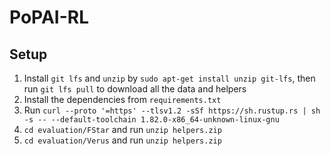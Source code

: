 # PoPAI-RL

## Setup
1. Install `git lfs` and `unzip` by `sudo apt-get install unzip git-lfs`, then run `git lfs pull` to download all the data and helpers
2. Install the dependencies from `requirements.txt`
3. Run `curl --proto '=https' --tlsv1.2 -sSf https://sh.rustup.rs | sh -s -- --default-toolchain 1.82.0-x86_64-unknown-linux-gnu`
4. `cd evaluation/FStar` and run `unzip helpers.zip`
5. `cd evaluation/Verus` and run `unzip helpers.zip`
